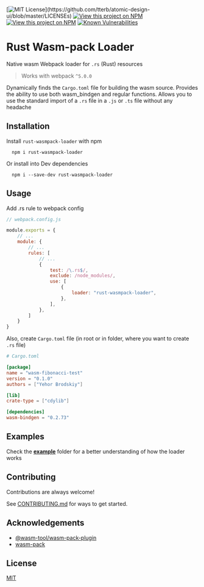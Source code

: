 [![MIT License](https://img.shields.io/apm/l/atomic-design-ui.svg?)](https://github.com/tterb/atomic-design-ui/blob/master/LICENSEs)
[![View this project on NPM](https://img.shields.io/npm/v/rust-wasmpack-loader.svg)](https://npmjs.org/package/rust-wasmpack-loader)
[![View this project on NPM](https://img.shields.io/npm/dm/rust-wasmpack-loader.svg)](https://npmjs.org/package/rust-wasmpack-loader)
[![Known Vulnerabilities](https://snyk.io/test/github/yeskiy/rustwasm-loader/badge.svg)](https://snyk.io/test/github/yeskiy/rustwasm-loader)

# Rust Wasm-pack Loader

Native wasm Webpack loader for `.rs` (Rust) resources

> Works with webpack `^5.0.0`

Dynamically finds the `Cargo.toml` file for building the wasm source.
Provides the ability to use both wasm_bindgen and regular functions.
Allows you to use the standard import of a `.rs` file in a `.js` or `.ts` file without any headache

## Installation

Install `rust-wasmpack-loader` with npm

```shell script
  npm i rust-wasmpack-loader
```

Or install into Dev dependencies

```shell script
  npm i --save-dev rust-wasmpack-loader
```

## Usage

Add .rs rule to webpack config

```js 
// webpack.config.js

module.exports = {
    // ...
    module: {
        // ...
        rules: [
            // ...
            {
                test: /\.rs$/,
                exclude: /node_modules/,
                use: [
                    {
                        loader: "rust-wasmpack-loader",
                    },
                ],
            },
        ]
    }
}
```

Also, create `Cargo.toml` file (in root or in folder, where you want to create `.rs` file)

```toml
# Cargo.toml

[package]
name = "wasm-fibonacci-test"
version = "0.1.0"
authors = ["Yehor Brodskiy"]

[lib]
crate-type = ["cdylib"]

[dependencies]
wasm-bindgen = "0.2.73"
```

## Examples
Check the **[example](./example)** folder for a better understanding of how the loader works

## Contributing

Contributions are always welcome!

See [CONTRIBUTING.md](./CONTRIBUTING.md) for ways to get started.

## Acknowledgements

- [@wasm-tool/wasm-pack-plugin](https://github.com/wasm-tool/wasm-pack-plugin)
- [wasm-pack](https://github.com/rustwasm/wasm-pack)

## License

[MIT](https://choosealicense.com/licenses/mit/)
